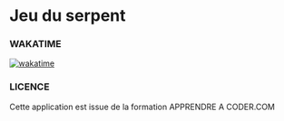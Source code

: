 # Jeu du serpent

<h3>WAKATIME</h3>

<a href="https://wakatime.com/badge/github/kilashoww/serpent"><img src="https://wakatime.com/badge/github/kilashoww/serpent.svg" alt="wakatime"></a>

<h3>LICENCE</h3>
Cette application est issue de la formation <alt href="https://apprendre-a-coder.com/" alt='site Apprendre à coder.com'>APPRENDRE A CODER.COM</alt>
